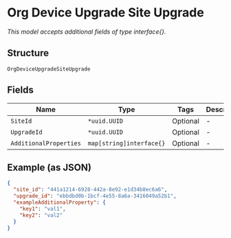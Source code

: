 
# Org Device Upgrade Site Upgrade

*This model accepts additional fields of type interface{}.*

## Structure

`OrgDeviceUpgradeSiteUpgrade`

## Fields

| Name | Type | Tags | Description |
|  --- | --- | --- | --- |
| `SiteId` | `*uuid.UUID` | Optional | - |
| `UpgradeId` | `*uuid.UUID` | Optional | - |
| `AdditionalProperties` | `map[string]interface{}` | Optional | - |

## Example (as JSON)

```json
{
  "site_id": "441a1214-6928-442a-8e92-e1d34b8ec6a6",
  "upgrade_id": "ebbdbd0b-1bcf-4e55-8a6a-3416049a52b1",
  "exampleAdditionalProperty": {
    "key1": "val1",
    "key2": "val2"
  }
}
```

